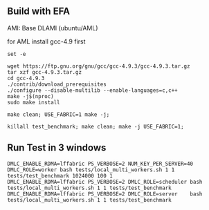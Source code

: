## Build with EFA

AMI: Base DLAMI (ubuntu/AML)

for AML install gcc-4.9 first

```
set -e

wget https://ftp.gnu.org/gnu/gcc/gcc-4.9.3/gcc-4.9.3.tar.gz
tar xzf gcc-4.9.3.tar.gz
cd gcc-4.9.3
./contrib/download_prerequisites
./configure --disable-multilib --enable-languages=c,c++
make -j$(nproc)
sudo make install
```

```
make clean; USE_FABRIC=1 make -j;

killall test_benchmark; make clean; make -j USE_FABRIC=1;

```

## Run Test in 3 windows
```
DMLC_ENABLE_RDMA=lffabric PS_VERBOSE=2 NUM_KEY_PER_SERVER=40 DMLC_ROLE=worker bash tests/local_multi_workers.sh 1 1 tests/test_benchmark 1024000 100 1
DMLC_ENABLE_RDMA=lffabric PS_VERBOSE=2 DMLC_ROLE=scheduler bash tests/local_multi_workers.sh 1 1 tests/test_benchmark
DMLC_ENABLE_RDMA=lffabric PS_VERBOSE=2 DMLC_ROLE=server    bash tests/local_multi_workers.sh 1 1 tests/test_benchmark

```
